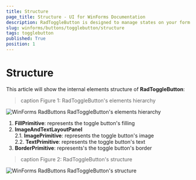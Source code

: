 ```yaml
---
title: Structure
page_title: Structure - UI for WinForms Documentation
description: RadToggleButton is designed to manage states on your form. It shares many features with the RadCheckBox, but provides a different visual effect than the standard check mark. 
slug: winforms/buttons/togglebutton/structure
tags: togglebutton
published: True
position: 1 
---
```


# Structure

This article will show the internal elements structure of __RadToggleButton__:

>caption Figure 1: RadToggleButton's elements hierarchy
>
![WinForms RadButtons RadToggleButton's elements hierarchy](images/buttons-togglebutton-structure001.png)

1. __FillPrimitive__: represents the toggle button's filling
1. __ImageAndTextLayoutPanel__ <br>
	2\.1\. __ImagePrimitive__: represents the toggle button's image<br>
	2\.2\. __TextPrimitive__: represents the toggle button's text
3. __BorderPrimitive__: represents's the toggle button's border

>caption Figure 2: RadToggleButton's structure

![WinForms RadButtons RadToggleButton's structure](images/buttons-togglebutton-structure002.png)
